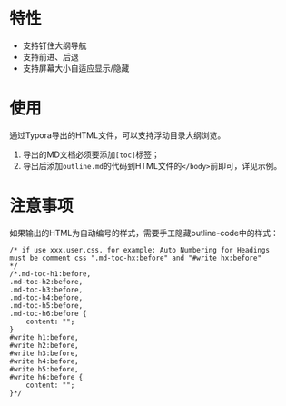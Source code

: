 # 特性
- 支持钉住大纲导航<br>
- 支持前进、后退<br>
- 支持屏幕大小自适应显示/隐藏

# 使用
通过Typora导出的HTML文件，可以支持浮动目录大纲浏览。<br>
1. 导出的MD文档必须要添加`[toc]`标签；<br>
2. 导出后添加`outline.md`的代码到HTML文件的`</body>`前即可，详见示例。

# 注意事项
如果输出的HTML为自动编号的样式，需要手工隐藏outline-code中的样式：
```
/* if use xxx.user.css. for example: Auto Numbering for Headings
must be comment css ".md-toc-hx:before" and "#write hx:before"
*/
/*.md-toc-h1:before,
.md-toc-h2:before,
.md-toc-h3:before,
.md-toc-h4:before,
.md-toc-h5:before,
.md-toc-h6:before {
	content: "";
}
#write h1:before,
#write h2:before,
#write h3:before,
#write h4:before,
#write h5:before,
#write h6:before {
	content: "";
}*/
```
